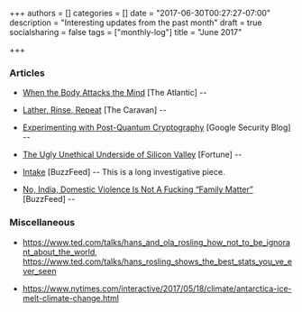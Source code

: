 +++
authors = []
categories = []
date = "2017-06-30T00:27:27-07:00"
description = "Interesting updates from the past month"
draft = true
socialsharing = false
tags = ["monthly-log"]
title = "June 2017"

+++

### Articles

- [When the Body Attacks the Mind](http://www.theatlantic.com/magazine/archive/2016/07/when-the-body-attacks-the-mind/485564/) [The Atlantic] --

- [Lather, Rinse, Repeat](http://www.caravanmagazine.in/reportage/lather-rinse-repeat-saas-bahu-saga) [The Caravan] --

- [Experimenting with Post-Quantum Cryptography](https://security.googleblog.com/2016/07/experimenting-with-post-quantum.html) [Google Security Blog] --

- [The Ugly Unethical Underside of Silicon Valley](http://fortune.com/silicon-valley-startups-fraud-venture-capital/) [Fortune] --

- [Intake](https://www.buzzfeed.com/rosalindadams/intake?utm_term=.nyQ9MWJ3X#.vc4jEAg5G) [BuzzFeed] -- This is a long investigative piece.

- [No, India, Domestic Violence Is Not A Fucking “Family Matter”](https://www.buzzfeed.com/richakaulpadte/yeh-toh-family-matter-hai?utm_term=.ldVJ1Bqlb#.deMR67Mmz) [BuzzFeed] --

### Miscellaneous

- https://www.ted.com/talks/hans_and_ola_rosling_how_not_to_be_ignorant_about_the_world, https://www.ted.com/talks/hans_rosling_shows_the_best_stats_you_ve_ever_seen

- https://www.nytimes.com/interactive/2017/05/18/climate/antarctica-ice-melt-climate-change.html
